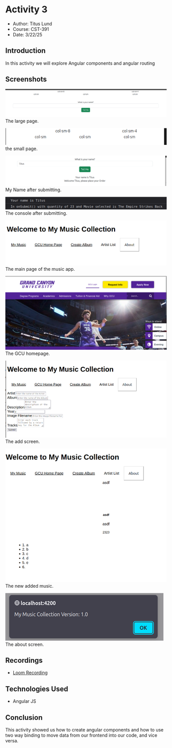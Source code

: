# Activity 3

- Author: Titus Lund
- Course: CST-391
- Date: 3/22/25

## Introduction

In this activity we will explore Angular components and angular routing

## Screenshots

![Picture1](/screenshots/activity3-1.png)
The large page.

![Picture2](/screenshots/activity3-2.png)
the small page.

![Picture3](/screenshots/activity3-3.png)
My Name after submitting.

![Picture3](/screenshots/activity3-4.png)
The console after submitting.

![Picture3](/screenshots/activity3-5.png)
The main page of the music app.

![Picture3](/screenshots/activity3-6.png)
The GCU homepage.

![Picture3](/screenshots/activity%203-7.png)
The add screen.

![Picture3](/screenshots/activity3-7.png)
The new added music.

![Picture3](/screenshots/activity3-8.png)
The about screen.

## Recordings

- [Loom Recording](https://www.loom.com/share/47f3fbe41ecc4b57b32f5337916c631e?sid=7542d1c1-4a7a-4e12-9352-f97d3cf294cb)

## Technologies Used

- Angular JS

## Conclusion

This activity showed us how to create angular components and how to use two way binding to move data from our frontend into our code, and vice versa. 